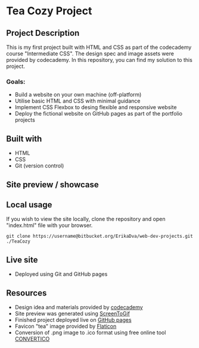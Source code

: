 # Tea Cozy Project

## Project Description

This is my first project built with HTML and CSS as part of the codecademy course "Intermediate CSS". The design spec and image assets were provided by codecademy. In this repository, you can find my solution to this project.

### Goals:

- Build a website on your own machine (off-platform)
- Utilise basic HTML and CSS with minimal guidance
- Implement CSS Flexbox to desing flexible and responsive website
- Deploy the fictional website on GitHub pages as part of the portfolio projects

## Built with

- HTML
- CSS
- Git (version control)

## Site preview / showcase

## Local usage

If you wish to view the site locally, clone the repository and open "index.html" file with your browser.

```
git clone https://username@bitbucket.org/ErikaDva/web-dev-projects.git ./TeaCozy
```

## Live site

- Deployed using Git and GitHub pages

## Resources

- Design idea and materials provided by [codecademy](https://www.codecademy.com/)
- Site preview was generated using [ScreenToGif](https://github.com/NickeManarin/ScreenToGif)
- Finished project deployed live on [GitHub pages](https://pages.github.com/)
- Favicon "tea" image provided by [Flaticon](https://www.flaticon.com/)
- Conversion of .png image to .ico format using free online tool [CONVERTICO](https://convertico.com/)
